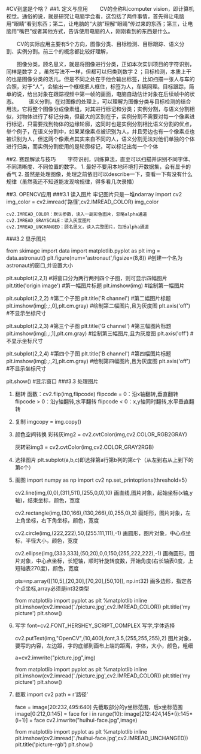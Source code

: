 #CV到底是个啥？
##1. 定义与应用
&emsp;&emsp;CV的全称叫computer vision，即计算机视觉。通俗的说，就是研究让电脑学会看，这包括了两件事情，首先得让电脑用“眼睛”看到东西；第二，让电脑的“大脑”理解“眼睛”传过来的东西；第三，让电脑用“嘴巴”或者其他方式，告诉使用电脑的人，刚刚看到的东西是什么。

&emsp;&emsp;CV的实际应用主要有5个方向，图像分类、目标检测、目标跟踪、语义分割、实例分割。前三个的概念都比较好理解，

&emsp;&emsp;图像分类，顾名思义，就是将图像进行分类，正如本次实训项目的字符识别，同样是数字 2 ，虽然写法不一样，但都可以归类到数字 2 ；目标检测，本质上干的也是图像分类的活儿，但是不同之处在于他会输出标签，比如扫描一张人与车的合照，对于“人”，会输出一个框框把人框住，标签为人，车辆同理。目标跟踪，简单的说，给出对象在跟踪视频中第一帧的画面，电脑自动估计对象在后续帧中的状态。
&emsp;&emsp;语义分割，在对图像的处理上，可以理解为图像分类与目标检测的结合用法，它将整个图像分成像素组，对其进行标记和分类；实例分割，与语义分割相似，对物体进行了标记分类，但最大的区别在于，实例分割不需要对每一个像素进行标记，只需要找到物体的边缘轮廓，这同时也是实例分割相比语义分割的优点，举个例子，在语义分割中，如果某像素点被识别为人，并且旁边也有一个像素点也被识别为人，但这两个像素点其实来自不同的人，语义分割无法对他们单独的个体进行归类，而实例分割使用的是轮廓标记，可以标记出每一个个体


##2. 赛题解读与技巧
&emsp;&emsp;字符识别，训练算法，直至可以扫描并识别不同字体、不同清晰度、不同位置的数字。
    1. 最好不要用本地环境打开数据集，会有显卡的香气
    2. 虽然是处理图像，处理之前依旧可以describe一下，查看一下有没有什么规律（虽然我还不知道能发现啥规律，得多看几次录播）

##3. OPENCV应用
###3.1 读入图片
    牢记图片只是一堆ndarray
import cv2
img_color = cv2.imread('路径',cv2.IMREAD_COLOR)
img_color

    cv2.IMREAD_COLOR：默认参数，读入一副彩色图片，忽略alpha通道
    cv2.IMREAD_GRAYSCALE：读入灰度图片
    cv2.IMREAD_UNCHANGED：顾名思义，读入完整图片，包括alpha通道
###3.2 显示图片

from skimage import data
import matplotlib.pyplot as plt
img = data.astronaut()
plt.figure(num='astronaut',figsize=(8,8))  #创建一个名为astronaut的窗口,并设置大小 

plt.subplot(2,2,1)     #将窗口分为两行两列四个子图，则可显示四幅图片
plt.title('origin image')   #第一幅图片标题
plt.imshow(img)      #绘制第一幅图片

plt.subplot(2,2,2)     #第二个子图
plt.title('R channel')   #第二幅图片标题
plt.imshow(img[:,:,0],plt.cm.gray)      #绘制第二幅图片,且为灰度图
plt.axis('off')     #不显示坐标尺寸

plt.subplot(2,2,3)     #第三个子图
plt.title('G channel')   #第三幅图片标题
plt.imshow(img[:,:,1],plt.cm.gray)      #绘制第三幅图片,且为灰度图
plt.axis('off')     #不显示坐标尺寸

plt.subplot(2,2,4)     #第四个子图
plt.title('B channel')   #第四幅图片标题
plt.imshow(img[:,:,2],plt.cm.gray)      #绘制第四幅图片,且为灰度图
plt.axis('off')     #不显示坐标尺寸

plt.show()   #显示窗口
###3.3 处理图片
1. 翻转
    函数：cv2.flip(img,flipcode)
    flipcode = 0：沿x轴翻转,垂直翻转
    flipcode > 0：沿y轴翻转,水平翻转
    flipcode < 0：x,y轴同时翻转,水平垂直翻转
2. 复制
    imgcopy = img.copy()
3. 颜色空间转换
    彩转灰img2 = cv2.cvtColor(img,cv2.COLOR_RGB2GRAY)

    灰转彩img3 = cv2.cvtColor(img,cv2.COLOR_GRAY2RGB)

4. 选择图片
    plt.subplot(a,b,c)即选择第a行第b列的第c个（从左到右从上到下的第c个）
    
5. 画图
    import numpy as np
    import cv2
    np.set_printoptions(threshold=5）
    
    cv2.line(img,(0,0),(311,511),(255,0,0),10)
    画直线,图片对象，起始坐标(x轴,y轴)，结束坐标，颜色，宽度
    
    cv2.rectangle(img,(30,166),(130,266),(0,255,0),3)
    画矩形，图片对象，左上角坐标，右下角坐标，颜色，宽度
    
    cv2.circle(img,(222,222),50,(255.111,111),-1)
    画圆形，图片对象，中心点坐标，半径大小，颜色，宽度
    
    cv2.ellipse(img,(333,333),(50,20),0,0,150,(255,222,222),-1)
    画椭圆形，图片对象，中心点坐标，长短轴，顺时针旋转度数，开始角度(右长轴表0度，上短轴表270度)，颜色，宽度
    
    pts=np.array([[10,5],[20,30],[70,20],[50,10]], np.int32)
    画多边形，指定各个点坐标,array必须是int32类型
    
    from matplotlib import pyplot as plt
    %matplotlib inline
    plt.imshow(cv2.imread('./picture.jpg',cv2.IMREAD_COLOR))
    plt.title('my picture')
    plt.show()
    
6. 写字
    font=cv2.FONT_HERSHEY_SCRIPT_COMPLEX
    写字,字体选择
    
    cv2.putText(img,"OpenCV",(10,400),font,3.5,(255,255,255),2)
    图片对象，要写的内容，左边距，字的底部到画布上端的距离，字体，大小，颜色，粗细
    
    a=cv2.imwrite("picture.jpg",img)
    
    from matplotlib import pyplot as plt
    %matplotlib inline
    plt.imshow(cv2.imread('./picture.jpg',cv2.IMREAD_COLOR))
    plt.title('my picture')
    plt.show()    
    
7. 截取
    import cv2
    path = r'路径'
    
    face = image[20:232,495:640]
              先截取部分的y坐标范围，后x坐标范围
    image[0:212,0:145] = face
    for i in range(10):
    image[212:424,145*(i):145*(i+1)] = face
    cv2.imwrite("huihui-face.jpg",image)
   
    from matplotlib import pyplot as plt
    %matplotlib inline
    plt.imshow(cv2.imread('./huihui-face.jpg',cv2.IMREAD_UNCHANGED))
    plt.title('picture-rgb')
    plt.show()


